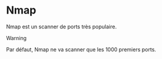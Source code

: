 # Nmap

Nmap est un scanner de ports très populaire.

> [!WARNING]
> Par défaut, Nmap ne va scanner que les 1000 premiers ports.

